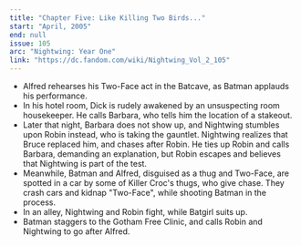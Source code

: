 ```yaml
---
title: "Chapter Five: Like Killing Two Birds..."
start: "April, 2005"
end: null
issue: 105
arc: "Nightwing: Year One"
link: "https://dc.fandom.com/wiki/Nightwing_Vol_2_105"
---
```


- Alfred rehearses his Two-Face act in the Batcave, as Batman applauds his performance.
- In his hotel room, Dick is rudely awakened by an unsuspecting room housekeeper. He calls Barbara, who tells him the location of a stakeout.
- Later that night, Barbara does not show up, and Nightwing stumbles upon Robin instead, who is taking the gauntlet. Nightwing realizes that Bruce replaced him, and chases after Robin. He ties up Robin and calls Barbara, demanding an explanation, but Robin escapes and believes that Nightwing is part of the test.
- Meanwhile, Batman and Alfred, disguised as a thug and Two-Face, are spotted in a car by some of Killer Croc's thugs, who give chase. They crash cars and kidnap "Two-Face", while shooting Batman in the process.
- In an alley, Nightwing and Robin fight, while Batgirl suits up.
- Batman staggers to the Gotham Free Clinic, and calls Robin and Nightwing to go after Alfred.
